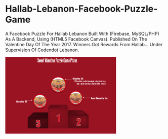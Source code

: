 # Hallab-Lebanon-Facebook-Puzzle-Game
A Facebook Puzzle For Hallab Lebanon Built With (Firebase, MySQL/PHP) As A Backend, Using (HTML5 Facebook Canvas). Published On The Valentine Day Of The Year 2017. Winners Got Rewards From Hallab... Under Supervision Of Codendot Lebanon.

<img src="images/ScreenV.png" width="350">

